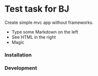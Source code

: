 # Test task for BJ


Create simple mvc app without frameworks.

  - Type some Markdown on the left
  - See HTML in the right
  - Magic


### Installation

### Development

